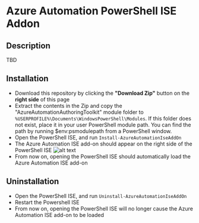 # Azure Automation PowerShell ISE Addon

## Description

TBD


## Installation

* Download this repository by clicking the **"Download Zip"** button on the **right side** of this page 
* Extract the contents in the Zip and copy the "AzureAutomationAuthoringToolkit" module folder to `%USERPROFILE%\Documents\WindowsPowerShell\Modules`. If this folder does not exist, place it in your user PowerShell module path. You can find the path by running $env:psmodulepath from a PowerShell window.
* Open the PowerShell ISE, and run `Install-AzureAutomationIseAddOn`
* The Azure Automation ISE add-on should appear on the right side of the PowerShell ISE
![alt text](https://github.com/azureautomation/azure-automation-ise-addon/blob/master/Automation-Add-On.png " Azure Automation Add-On")
* From now on, opening the PowerShell ISE should automatically load the Azure Automation ISE add-on


## Uninstallation

* Open the PowerShell ISE, and run `Uninstall-AzureAutomationIseAddOn`
* Restart the Powershell ISE
* From now on, opening the PowerShell ISE will no longer cause the Azure Automation ISE add-on to be loaded

